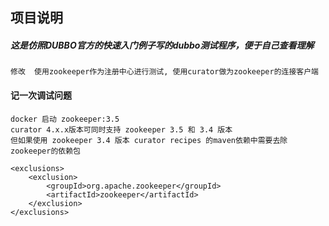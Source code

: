 ## 项目说明
##### 这是仿照DUBBO官方的快速入门例子写的dubbo测试程序，便于自己查看理解
    
    修改  使用zookeeper作为注册中心进行测试, 使用curator做为zookeeper的连接客户端
    
#### 记一次调试问题

    docker 启动 zookeeper:3.5
    curator 4.x.x版本可同时支持 zookeeper 3.5 和 3.4 版本
    但如果使用 zookeeper 3.4 版本 curator recipes 的maven依赖中需要去除zookeeper的依赖包
    
    <exclusions>
        <exclusion>
            <groupId>org.apache.zookeeper</groupId>
            <artifactId>zookeeper</artifactId>
        </exclusion>
    </exclusions>
